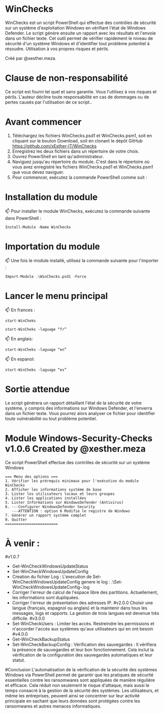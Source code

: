 # WinChecks
WinChecks est un script PowerShell qui effectue des contrôles de sécurité sur un système d'exploitation Windows en vérifiant l'état de Windows Defender. Le script génère ensuite un rapport avec les résultats et l'envoie dans un fichier texte. Cet outil permet de vérifier rapidement le niveau de sécurité d'un système Windows et d'identifier tout problème potentiel à résoudre. Utilisation à vos propres risques et périls.

Créé par @xesther.meza.

# Clause de non-responsabilité 
Ce script est fourni tel quel et sans garantie. Vous l'utilisez à vos risques et périls. L'auteur décline toute responsabilité en cas de dommages ou de pertes causés par l'utilisation de ce script..

# Avant commencer
1. Téléchargez les fichiers WinChecks.psd1 et WinChecks.psm1, soit en cliquant sur le bouton Download, soit en clonant le dépôt GitHub https://github.com/xEsther-IT/WinChecks 
2. Enregistrez les deux fichiers dans un répertoire de votre choix.
3. Ouvrez PowerShell en tant qu'administrateur.
4. Naviguez jusqu'au répertoire du module. C'est dans le répertoire où vous avez enregistré les fichiers WinChecks.psd1 et WinChecks.psm1 que vous devez naviguer.
5. Pour commencer, exécutez la commande PowerShell comme suit : 

# Installation du module 
📫 Pour installer le module WinChecks, exécutez la commande suivante dans PowerShell :

    Install-Module -Name WinChecks

# Importation du module
📫 Une fois le module installé, utilisez la commande suivante pour l'importer :

    Import-Module .\WinChecks.psd1 -Force

# Lancer le menu principal 
📫 En frances : 

    start-WinCheks
    
    start-WinCheks -laguage “fr”

📫 En anglais: 

    start-WinCheks -laguage “en” 

📫 En espanol: 

    start-WinCheks -laguage “es”

# Sortie attendue
Le script générera un rapport détaillant l'état de la sécurité de votre système, y compris des informations sur Windows Defender, et l'enverra dans un fichier texte. Vous pourrez alors analyser ce fichier pour identifier toute vulnérabilité ou tout problème potentiel.

# Module Windows-Security-Checks v1.0.6 Created by @xesther.meza 
Ce script PowerShell effectue des contrôles de sécurité sur un système Windows

    === Menu des options ===
    1. Vérifier les prérequis minimaux pour l'exécution du module WinChecks
    2. Afficher les informations système de base
    3. Lister les utilisateurs locaux et leurs groupes
    4. Lister les applications installées
    5. Lister Informations sur WindowsDefender (Antivirus)
    6. ---Configurer WindowsDefender Security
       ---ATTENTION : option 6 Modifie le registre de Windows
    7. Générer un rapport système complet
    0. Quitter
    ========================
# À venir : 
#v1.0.7
- Get-WinCheckWindowsUpdateStatus
- Set-WinCheckWindowsUpdateConfig
- Creation du fichier Log : L'execution de Set-WinCheckWindowsUpdateConfig genere le log : .\Set-WinCheckWindowsUpdateConfig-.log
- Corriger l'erreur de calcul de l'espace libre des partitions. Actuellement, les informations sont dupliquées.
- Corriger l'erreur de présentation des adresses IP.
#v2.0.0
Choisir une langue (français, espagnol ou anglais) et la maintenir dans tous les messages, logs et rapports. La gestion de trois langues est devenue très difficile.
#v3.0.0
- Set-WinCheckUsers : Limiter les accès. Restreindre les permissions et n'accorder l'accès aux systèmes qu'aux utilisateurs qui en ont besoin
#v4.0.0
- Get-WinCheckBackupStatus
- Set-WinCheckBackupConfig : Vérification des sauvegardes : Il vérifiera la présence de sauvegardes et leur bon fonctionnement. Cela inclut la vérification de la configuration des sauvegardes automatiques et leur statut.

#Conclusion
L'automatisation de la vérification de la sécurité des systèmes Windows via PowerShell permet de garantir que les pratiques de sécurité essentielles contre les ransomwares sont appliquées de manière régulière et efficace. Cela réduit non seulement le risque d'attaque, mais aussi le temps consacré à la gestion de la sécurité des systèmes. Les utilisateurs, et même les entreprises, peuvent ainsi se concentrer sur leur activité principale en sachant que leurs données sont protégées contre les ransomwares et autres menaces informatiques.
